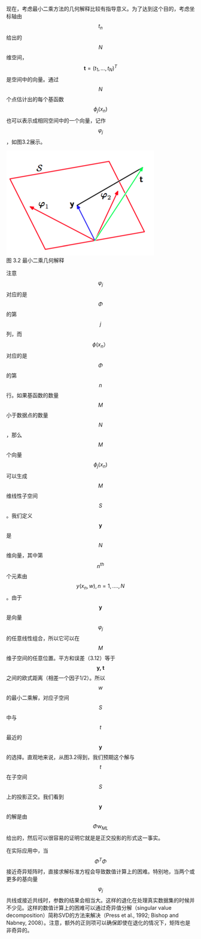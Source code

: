 现在，考虑最小二乘方法的几何解释比较有指导意义。为了达到这个目的，考虑坐标轴由$$ t_n $$给出的$$ N $$维空间，$$ \textbf{t} = (t_1,...,t_N)^T $$是空间中的向量。通过$$ N $$个点估计出的每个基函数$$ \phi_j(x_n) $$也可以表示成相同空间中的一个向量，记作$$ \varphi_j $$，如图3.2展示。    


![图 3-2](images/least_sequares.png)      
图 3.2 最小二乘几何解释

注意$$ \varphi_j $$对应的是$$ \Phi $$的第$$ j $$列，而$$ \phi(x_n） $$对应的是$$ \Phi $$的第$$ n $$行。如果基函数的数量$$ M $$小于数据点的数量$$ N $$，那么$$ M $$个向量$$ \phi_j(x_n) $$可以生成$$ M $$维线性子空间$$ S $$。我们定义$$ \textbf{y} $$是$$ N $$维向量，其中第$$ n^{th} $$个元素由$$ y(x_n,w) , n = 1,....,N $$。由于$$ \textbf{y} $$是向量$$ \varphi_j $$的任意线性组合，所以它可以在$$ M
$$维子空间的任意位置。平方和误差（3.12）等于$$ \textbf{y, t} $$之间的欧式距离（相差一个因子1/2）。所以$$ w $$的最小二乘解，对应子空间$$ S $$中与$$ t $$最近的$$ \textbf{y} $$的选择。直观地来说，从图3.2得到，我们预期这个解与$$ t $$在子空间$$ S $$上的投影正交。我们看到$$ \textbf{y} $$的解是由$$ \Phi w_{ML} $$给出的，然后可以很容易的证明它就是是正交投影的形式这一事实。    

在实际应用中，当$$ \Phi^T\Phi $$接近奇异矩阵时，直接求解标准方程会导致数值计算上的困难。特别地，当两个或更多的基向量$$ \varphi_j $$共线或接近共线时，参数的结果会相当大。这样的退化在处理真实数据集的时候并不少见。这样的数值计算上的困难可以通过奇异值分解（singular value decomposition）简称SVD的方法来解决（Press et al., 1992; Bishop and Nabney, 2008）。注意，额外的正则项可以确保即使在退化的情况下，矩阵也是非奇异的。
